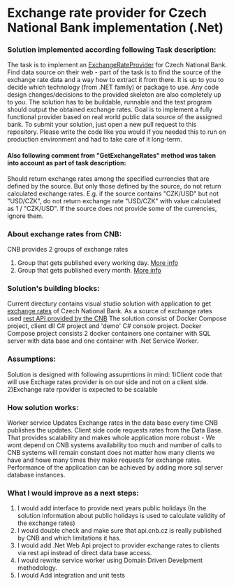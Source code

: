 # Exchange rate provider for Czech National Bank implementation (.Net)

### Solution implemented according following Task description:
    
 The task is to implement an [ExchangeRateProvider](ExchangeRateProviderLib/ExchangeRateProvider.cs) for Czech National Bank. Find data source on their web - part of the task is to find the source of the exchange rate data and a way how to extract it from there.
It is up to you to decide which technology (from .NET family) or package to use. Any code design changes/decisions to the provided skeleton are also completely up to you.
 The solution has to be buildable, runnable and the test program should output the obtained exchange rates.
Goal is to implement a fully functional provider based on real world public data source of the assigned bank.
To submit your solution, just open a new pull request to this repository.
Please write the code like you would if you needed this to run on production environment and had to take care of it long-term.

#### Also following comment from "GetExchangeRates" method was taken into account as part of task description:
Should return exchange rates among the specified currencies that are defined by the source. But only those defined
by the source, do not return calculated exchange rates. E.g. if the source contains "CZK/USD" but not "USD/CZK",
do not return exchange rate "USD/CZK" with value calculated as 1 / "CZK/USD". If the source does not provide
some of the currencies, ignore them.

### About exchange rates from CNB:
    
 CNB provides 2 groups of exchange rates 
1) Group that gets published every working day. [More info](https://www.cnb.cz/en/financial-markets/foreign-exchange-market/central-bank-exchange-rate-fixing/central-bank-exchange-rate-fixing/)
2) Group that gets published every month. [More info](https://www.cnb.cz/en/financial-markets/foreign-exchange-market/fx-rates-of-other-currencies/fx-rates-of-other-currencies/)

### Solution's building blocks:
    
 Current directury contains visual studio solution with application to get [exchange rates](https://www.investopedia.com/terms/e/exchangerate.asp) of Czech National Bank.
As a source of exchange rates used [rest API provided by the CNB](https://api.cnb.cz/)
The solution consist of Docker Compose project, client dll C# project and 'demo' C# console project.
Docker Compose project consists 2 docker containers one container with SQL server with data base and one 
container with .Net Service Worker.

### Assumptions:
 Solution is designed with following assupmtions in mind:
1)Client code that will use Exchage rates provider is on our side and not on a client side.
2)Exchange rate rpovider is expected to be scalable

### How solution works:
 Worker service Updates Exchange rates in the data base every time CNB publishes the updates.
Client side code requests rates from the Data Base. That provides scalability and makes whole application more robust -
We wont depend on CNB systems availability too much and number of calls to CNB systems will remain constant does not matter
how many clients we have and howe many times they make requests for exchange rates. Performance of the application can be achieved
by adding more sql server database instances.

### What I would improve as a next steps:
1) I would add interface to provide next years public holidays (In the solution information about public holidays is used to calculate validity of
the exchange rates)
2) I would double check and make sure that api.cnb.cz is really published by CNB and which limitations it has.
3) I would add .Net Web Api project to provider exchange rates to clients via rest api instead of direct data base access.
4) I would rewrite service worker using Domain Driven Develpment methodology.
5) I would Add integration and unit tests



